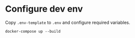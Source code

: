 # Configure dev env

Copy `.env-template` to `.env` and configure required variables.

```
docker-compose up --build
```
